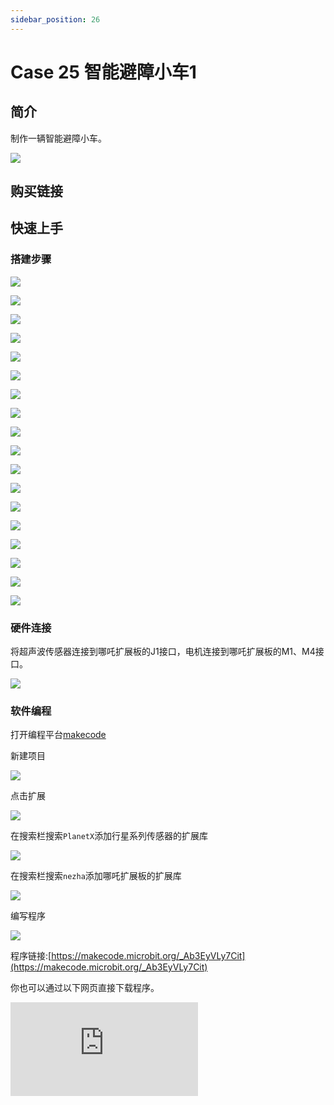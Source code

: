 ```yaml
---
sidebar_position: 26
---
```


# Case 25 智能避障小车1

## 简介

制作一辆智能避障小车。



![](./images/nezha-inventors-kit-v2-case-25-01.png)

## 购买链接



## 快速上手

### 搭建步骤

![](./images/nezha-inventors-kit-v2-step-25-01.png)

![](./images/nezha-inventors-kit-v2-step-25-02.png)

![](./images/nezha-inventors-kit-v2-step-25-03.png)

![](./images/nezha-inventors-kit-v2-step-25-04.png)

![](./images/nezha-inventors-kit-v2-step-25-05.png)

![](./images/nezha-inventors-kit-v2-step-25-06.png)

![](./images/nezha-inventors-kit-v2-step-25-07.png)

![](./images/nezha-inventors-kit-v2-step-25-08.png)

![](./images/nezha-inventors-kit-v2-step-25-09.png)

![](./images/nezha-inventors-kit-v2-step-25-10.png)

![](./images/nezha-inventors-kit-v2-step-25-11.png)

![](./images/nezha-inventors-kit-v2-step-25-12.png)

![](./images/nezha-inventors-kit-v2-step-25-13.png)

![](./images/nezha-inventors-kit-v2-step-25-14.png)

![](./images/nezha-inventors-kit-v2-step-25-15.png)

![](./images/nezha-inventors-kit-v2-step-25-16.png)

![](./images/nezha-inventors-kit-v2-step-25-17.png)

![](./images/nezha-inventors-kit-v2-step-25-18.png)



### 硬件连接

将超声波传感器连接到哪吒扩展板的J1接口，电机连接到哪吒扩展板的M1、M4接口。

![](./images/nezha-inventors-kit-v2-case-25-02.png)

### 软件编程

打开编程平台[makecode](https://makecode.microbit.org/#)

新建项目

![](./images/nezha-inventors-kit-v2-case-19-03.png)

点击扩展

![](./images/nezha-inventors-kit-v2-case-19-04.png)

在搜索栏搜索`PlanetX`添加行星系列传感器的扩展库

![](./images/nezha-inventors-kit-v2-case-19-05.png)

在搜索栏搜索`nezha`添加哪吒扩展板的扩展库

![](./images/nezha-inventors-kit-v2-case-19-06.png)

编写程序

![](./images/nezha-inventors-kit-v2-case-25-07.png)


程序链接:[https://makecode.microbit.org/_Ab3EyVLy7Cit](https://makecode.microbit.org/_Ab3EyVLy7Cit)

你也可以通过以下网页直接下载程序。

<div
    style={{
        position: 'relative',
        paddingBottom: '60%',
        overflow: 'hidden',
    }}
>
    <iframe
        src="https://makecode.microbit.org/_Ab3EyVLy7Cit"
        frameborder="0"
        sandbox="allow-popups allow-forms allow-scripts allow-same-origin"
        style={{
            position: 'absolute',
            width: '100%',
            height: '100%',
        }}
    />
</div>

### 现象

当有障碍物阻挡在小车面前，小车会转向行驶。

![](./images/nezha-inventors-kit-v2-case-25.gif)
